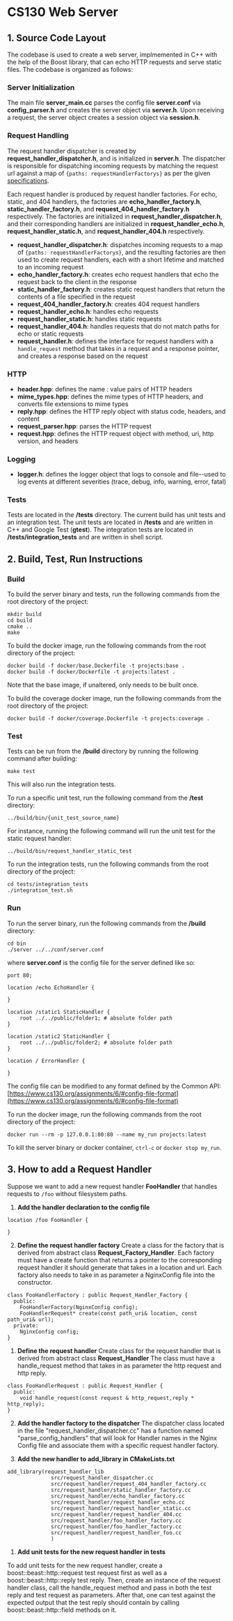 # CS130 Web Server

## 1. Source Code Layout

The codebase is used to create a web server, implmemented in C++ with the help of the Boost library, that can echo HTTP requests and serve static files. The codebase is organized as follows:

### Server Initialization
The main file **server_main.cc** parses the config file **server.conf** via **config_parser.h** and creates the server object via **server.h**. Upon receiving a request, the server object creates a session object via **session.h**.

### Request Handling
The request handler dispatcher is created by **request_handler_dispatcher.h**, and is initialized in **server.h**. The dispatcher is responsible for dispatching incoming requests by matching the request url against a map of ```{paths: requestHandlerFactorys}``` as per the given [specifications](https://www.cs130.org/assignments/6/#dispatching).

Each request handler is produced by request handler factories. For echo, static, and 404 handlers, the factories are **echo_handler_factory.h**, **static_handler_factory.h**, and **request_404_handler_factory.h** respectively. The factories are initialized in **request_handler_dispatcher.h**, and their corresponding handlers are initialized in **request_handler_echo.h**, **request_handler_static.h**, and **request_handler_404.h** respectively.

- **request_handler_dispatcher.h**: dispatches incoming requests to a map of ```{paths: requestHandlerFactorys}```, and the resulting factories are then used to create request handlers, each with a short lifetime and matched to an incoming request
- **echo_handler_factory.h**: creates echo request handlers that echo the request back to the client in the response
- **static_handler_factory.h**: creates static request handlers that return the contents of a file specified in the request
- **request_404_handler_factory.h**: creates 404 request handlers
- **request_handler_echo.h**: handles echo requests
- **request_handler_static.h**: handles static requests
- **request_handler_404.h**: handles requests that do not match paths for echo or static requests
- **request_handler.h**: defines the interface for request handlers with a ```handle_request``` method that takes in a request and a response pointer, and creates a response based on the request

### HTTP
- **header.hpp**: defines the name : value pairs of HTTP headers
- **mime_types.hpp**: defines the mime types of HTTP headers, and converts file extensions to mime types
- **reply.hpp**: defines the HTTP reply object with status code, headers, and content
- **request_parser.hpp**: parses the HTTP request
- **request.hpp**: defines the HTTP request object with method, uri, http version, and headers

### Logging
- **logger.h**: defines the logger object that logs to console and file--used to log events at different severities (trace, debug, info, warning, error, fatal)

### Tests
Tests are located in the **/tests** directory. The current build has unit tests and an integration test. The unit tests are located in **/tests** and are written in C++ and Google Test (**gtest**). The integration tests are located in **/tests/integration_tests** and are written in shell script.

## 2. Build, Test, Run Instructions
### Build
To build the server binary and tests, run the following commands from the root directory of the project:
```
mkdir build
cd build
cmake ..
make
```

To build the docker image, run the following commands from the root directory of the project:
```
docker build -f docker/base.Dockerfile -t projects:base .
docker build -f docker/Dockerfile -t projects:latest .
```

Note that the base image, if unaltered, only needs to be built once.

To build the coverage docker image, run the following commands from the root directory of the project:
```
docker build -f docker/coverage.Dockerfile -t projects:coverage .
```

### Test
Tests can be run from the **/build** directory by running the following command after building:
```
make test
```
This will also run the integration tests.

To run a specific unit test, run the following command from the **/test** directory:
```
../build/bin/{unit_test_source_name}
```

For instance, running the following command will run the unit test for the static request handler:
```
../build/bin/request_handler_static_test
```

To run the integration tests, run the following commands from the root directory of the project:
```
cd tests/integration_tests
./integration_test.sh
```

### Run
To run the server binary, run the following commands from the **/build** directory:
```
cd bin
./server ../../conf/server.conf
```
where **server.conf** is the config file for the server defined like so:
```
port 80;

location /echo EchoHandler {

}

location /static1 StaticHandler {    
    root ../../public/folder1; # absolute folder path
}

location /static2 StaticHandler {
    root ../../public/folder2; # absolute folder path
}

location / ErrorHandler {

}
```
The config file can be modified to any format defined by the Common API: [https://www.cs130.org/assignments/6/#config-file-format](https://www.cs130.org/assignments/6/#config-file-format)

To run the docker image, run the following commands from the root directory of the project:
```
docker run --rm -p 127.0.0.1:80:80 --name my_run projects:latest
```

To kill the server binary or docker container, ```ctrl-c``` or ```docker stop my_run```.

## 3. How to add a Request Handler
Suppose we want to add a new request handler **FooHandler** that handles requests to ```/foo``` without filesystem paths.

1. **Add the handler declaration to the config file**
  ```
  location /foo FooHandler {

  }
  ```

2. **Define the request handler factory**
Create a class for the factory that is derived from abstract class **Request_Factory_Handler**.
Each factory must have a create function that returns a pointer to the corresponding request handler it should generate that takes in a location and url.
Each factory also needs to take in as parameter a NginxConfig file into the constructor.

  ```
  class FooHandlerFactory : public Request_Handler_Factory {
    public:
      FooHandlerFactory(NginxConfig config);
      FooHandlerRequest* create(const path_uri& location, const path_uri& url);
    private:
      NginxConfig config;
  }
  ```


1. **Define the request handler**
Create class for the request handler that is derived from abstract class **Request_Handler**
The class must have a handle_request method that takes in as parameter the http request and http reply.
  ```
  class FooHandlerRequest : public Request_Handler {
    public:
      void handle_request(const request & http_request,reply * http_reply);
  }
  ```


2. **Add the handler factory to the dispatcher**
The dispatcher class located in the file "request_handler_dispatcher.cc" has a function named "parse_config_handlers" that will look for Handler names in the Nginx Config file and associate them with a specific request handler factory.



3. **Add the new handler to add_library in CMakeLists.txt**
  ```
  add_library(request_handler_lib 
                src/request_handler_dispatcher.cc
                src/request_handler/request_404_handler_factory.cc
                src/request_handler/static_handler_factory.cc
                src/request_handler/echo_handler_factory.cc
                src/request_handler/request_handler_echo.cc
                src/request_handler/request_handler_static.cc
                src/request_handler/request_handler_404.cc
                src/request_handler/foo_handler_factory.cc
                src/request_handler/foo_handler_factory.cc
                src/request_handler/request_handler_foo.cc
                )
  ```
1. **Add unit tests for the new request handler in tests**

To add unit tests for the new request handler, create a boost::beast::http::request test request first as well as a boost::beast::http::reply test reply. Then, create an instance of the request handler class, call the handle_request method and pass in both the test reply and test request as parameters. After that, one can test against the expected output that the test reply should contain by calling boost::beast::http::field methods on it.
